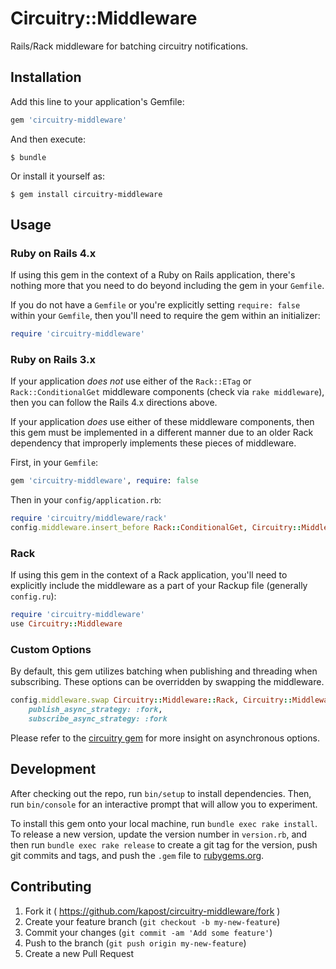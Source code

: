 # Circuitry::Middleware

Rails/Rack middleware for batching circuitry notifications.

## Installation

Add this line to your application's Gemfile:

```ruby
gem 'circuitry-middleware'
```

And then execute:

    $ bundle

Or install it yourself as:

    $ gem install circuitry-middleware

## Usage

### Ruby on Rails 4.x

If using this gem in the context of a Ruby on Rails application, there's nothing
more that you need to do beyond including the gem in your `Gemfile`.

If you do not have a `Gemfile` or you're explicitly setting `require: false`
within your `Gemfile`, then you'll need to require the gem within an
initializer:

```ruby
require 'circuitry-middleware'
```

### Ruby on Rails 3.x

If your application *does not* use either of the `Rack::ETag` or
`Rack::ConditionalGet` middleware components (check via `rake middleware`), then
you can follow the Rails 4.x directions above.

If your application *does* use either of these middleware components, then this
gem must be implemented in a different manner due to an older Rack dependency
that improperly implements these pieces of middleware.

First, in your `Gemfile`:

```ruby
gem 'circuitry-middleware', require: false
```

Then in your `config/application.rb`:

```ruby
require 'circuitry/middleware/rack'
config.middleware.insert_before Rack::ConditionalGet, Circuitry::Middleware::Rack
```

### Rack

If using this gem in the context of a Rack application, you'll need to explicitly
include the middleware as a part of your Rackup file (generally `config.ru`):

```ruby
require 'circuitry-middleware'
use Circuitry::Middleware
```

### Custom Options

By default, this gem utilizes batching when publishing and threading when
subscribing.  These options can be overridden by swapping the middleware.

```ruby
config.middleware.swap Circuitry::Middleware::Rack, Circuitry::Middleware::Rack,
    publish_async_strategy: :fork,
    subscribe_async_strategy: :fork
```

Please refer to the [circuitry gem](https://github.com/kapost/circuitry) for
more insight on asynchronous options.

## Development

After checking out the repo, run `bin/setup` to install dependencies. Then, run
`bin/console` for an interactive prompt that will allow you to experiment.

To install this gem onto your local machine, run `bundle exec rake install`.  To
release a new version, update the version number in `version.rb`, and then run
`bundle exec rake release` to create a git tag for the version, push git commits
and tags, and push the `.gem` file to [rubygems.org](https://rubygems.org).

## Contributing

1. Fork it ( https://github.com/kapost/circuitry-middleware/fork )
2. Create your feature branch (`git checkout -b my-new-feature`)
3. Commit your changes (`git commit -am 'Add some feature'`)
4. Push to the branch (`git push origin my-new-feature`)
5. Create a new Pull Request
